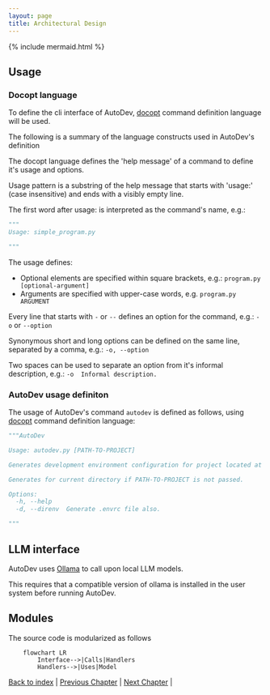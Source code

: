 ```yaml
---
layout: page
title: Architectural Design
---
```


{% include mermaid.html %}

## Usage

### Docopt language

To define the cli interface of AutoDev, [docopt](https://github.com/jazzband/docopt-ng) command definition language will be used.

The following is a summary of the language constructs used in AutoDev's definition

The docopt language defines the 'help message' of a command to define it's usage and options.

Usage pattern is a substring of the help message that starts with 'usage:' (case insensitive) and ends with a visibly empty line.

The first word after usage: is interpreted as the command's name, e.g.: 

```py
"""
Usage: simple_program.py

"""
```

The usage defines:

- Optional elements are specified within square brackets, e.g.: `program.py [optional-argument]`
- Arguments are specified with upper-case words, e.g. `program.py ARGUMENT`

Every line that starts with `-` or `--` defines an option for the command, e.g.: `-o` or `--option`

Synonymous short and long options can be defined on the same line, separated by a comma, e.g.: `-o, --option`

Two spaces can be used to separate an option from it's informal description, e.g.: `-o  Informal description.`

### AutoDev usage definiton

The usage of AutoDev's command `autodev` is defined as follows, using [docopt](https://github.com/jazzband/docopt-ng) command definition language:

```py
"""AutoDev

Usage: autodev.py [PATH-TO-PROJECT]

Generates development environment configuration for project located at PATH-TO-PROJECT.

Generates for current directory if PATH-TO-PROJECT is not passed.

Options:
  -h, --help
  -d, --direnv  Generate .envrc file also.

"""
```

## LLM interface

AutoDev uses [Ollama](https://ollama.com/) to call upon local LLM models.

This requires that a compatible version of ollama is installed in the user system before running AutoDev.

## Modules

The source code is modularized as follows

```mermaid
    flowchart LR
        Interface-->|Calls|Handlers
        Handlers-->|Uses|Model
```

[Back to index](./index.md) |
[Previous Chapter](./requirements.md) |
[Next Chapter](./detailed-design.md) |
